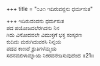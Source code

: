 +++
title = "೦೨೧ ಇದಿರುವನ್ದನು ಧರ್ಮಸುತ"

+++
ಇದಿರುವಂದನು ಧರ್ಮಸುತ  
ಪದ ಪಯೋಜದಲೆರಗಿದನು ನಿನ  
ಗಿದು ವಿನೋದವಲೇ ವಿಮುಕ್ತಗೆ ಭಕ್ತ ಸಂಸ್ಕರಣ   
ಕುದಿದು ಮರುಗಿದುವರಸಿ ನಿನ್ನಯ   
ಪದವ ಕಾಣದೆ ಶ್ರುತಿಗಳೆಮ್ಮಯ   
ಸದನವಖಿಳಾಮ್ನಾಯ ನಿಕರವನೇಡಿಸುವುದೆಂದ    ॥21॥
